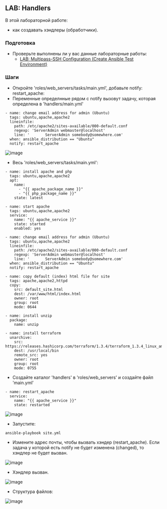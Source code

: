 ## LAB: Handlers

В этой лабораторной работе:
- как создавать хэндлеры (обработчики).

### Подготовка

- Проверьте выполнены ли у вас данные лабораторные работы:
  - [LAB: Multipass-SSH Configuration (Create Ansible Test Environment)](https://github.com/gulyaeve/ansible_labs/blob/main/Multipass-SSH-Configuration.md)

### Шаги

- Откройте 'roles/web_servers/tasks/main.yml', добавьте notify: restart_apache:
- Переменные определнные рядом с notify вызовут задачу, которая определена в 'handlers/main.yml'

```
- name: change email address for admin (Ubuntu)
  tags: ubuntu,apache,apache2
  lineinfile:
    path: /etc/apache2/sites-available/000-default.conf
    regexp: 'ServerAdmin webmaster@localhost'
    line: '       ServerAdmin somebody@somewhere.com'
  when: ansible_distribution == "Ubuntu"
  notify: restart_apache
 ```
 
 ![image](https://user-images.githubusercontent.com/10358317/202517097-3f895a18-af2f-4103-a5af-18632dea71df.png)

  
- Весь 'roles/web_servers/tasks/main.yml':
```
- name: install apache and php
  tags: ubuntu,apache,apache2
  apt:
    name:
      - "{{ apache_package_name }}"
      - "{{ php_package_name }}"
    state: latest

- name: start apache
  tags: ubuntu,apache,apache2
  service:
    name: "{{ apache_service }}"
    state: started
    enabled: yes

- name: change email address for admin (Ubuntu)
  tags: ubuntu,apache,apache2
  lineinfile:
    path: /etc/apache2/sites-available/000-default.conf
    regexp: 'ServerAdmin webmaster@localhost'
    line: '       ServerAdmin somebody@somewhere.com'
  when: ansible_distribution == "Ubuntu"
  notify: restart_apache

- name: copy default (index) html file for site
  tags: apache,apache2,httpd
  copy:
    src: default_site.html
    dest: /var/www/html/index.html
    owner: root
    group: root
    mode: 0644

- name: install unzip
  package:
    name: unzip

- name: install terraform
  unarchive:
    src: https://releases.hashicorp.com/terraform/1.3.4/terraform_1.3.4_linux_amd64.zip
    dest: /usr/local/bin
    remote_src: yes
    owner: root
    group: root
    mode: 0755
```

- Создайте каталог 'handlers' в 'roles/web_servers' и создайте файл 'main.yml' 

```
- name: restart_apache
  service:
    name: "{{ apache_service }}"
    state: restarted
```

![image](https://user-images.githubusercontent.com/10358317/202516238-4bd6f722-656f-4bd7-a3a0-135afc562a63.png)

- Запустите:

```
ansible-playbook site.yml
```

- Измените адрес почты, чтобы вызвать хэндер (restart_apache). Если задача у которой есть notify не будет изменена (changed), то хэндлер не будет вызван.   

![image](https://user-images.githubusercontent.com/10358317/202518007-922c1f40-0c66-4a89-a121-8b1c16d5d30b.png)

- Хэндлер вызван.

![image](https://user-images.githubusercontent.com/10358317/202517584-71df6b36-314b-4ceb-af23-6d73cded4e5b.png)

- Структура файлов:

![image](https://user-images.githubusercontent.com/10358317/202518840-c9aa8a6c-a134-444d-9e00-53d60b1ad7dc.png)


